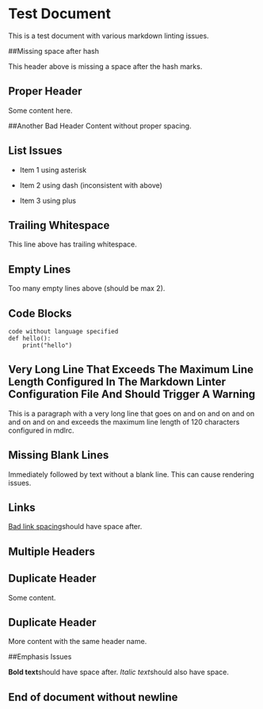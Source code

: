 # Test Document

This is a test document with various markdown linting issues.

##Missing space after hash

This header above is missing a space after the hash marks.

## Proper Header

Some content here.

##Another Bad Header
Content without proper spacing.

## List Issues

* Item 1 using asterisk
- Item 2 using dash (inconsistent with above)
+ Item 3 using plus

## Trailing Whitespace

This line above has trailing whitespace.

## Empty Lines



Too many empty lines above (should be max 2).

## Code Blocks

```
code without language specified
def hello():
    print("hello")
```

## Very Long Line That Exceeds The Maximum Line Length Configured In The Markdown Linter Configuration File And Should Trigger A Warning

This is a paragraph with a very long line that goes on and on and on and on and on and on and exceeds the maximum line length of 120 characters configured in mdlrc.

## Missing Blank Lines
Immediately followed by text without a blank line.
This can cause rendering issues.

## Links

[Bad link spacing](https://example.com)should have space after.

## Multiple Headers

## Duplicate Header

Some content.

## Duplicate Header

More content with the same header name.

##Emphasis Issues

**Bold text**should have space after.
*Italic text*should also have space.

## End of document without newline
